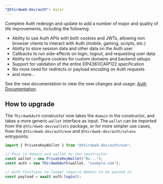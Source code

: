 ```yaml
---
"@thirdweb-dev/auth": major
---
```


Complete Auth redesign and update to add a number of major and quality of life improvements, including the following:

- Ability to use Auth APIs with both cookies and JWTs, allowing non browser clients to interact with Auth (mobile, gaming, scripts, etc.)
- Ability to store session data and other data on the Auth user
- Callbacks to run side-effects on login, logout, and requesting user data
- Ability to configure cookies for custom domains and backend setups
- Support for validation of the entire EIP4361/CAIP122 specification
- No more need for redirects or payload encoding on Auth requests
- and more...

See the new documentation to view the new changes and usage: [Auth Documentation](https://portal.thirdweb.com/auth).

## How to upgrade

The `ThirdwebAuth` constructor now takes the `domain` in the constructor, and takes a more generic `wallet` interface as input. The `wallet` can be imported from the `@thirdweb-dev/wallets` package, or for more simpler use cases, from the `@thirdweb-dev/auth/evm` and `@thirdweb-dev/auth/solana` entrypoints.

```js
import { PrivateKeyWallet } from "@thirdweb-dev/auth/evm";

// Pass in domain and wallet to the constructor
const wallet = new PrivateKeyWallet("0x...");
const auth = new ThirdwebAuth(wallet, "example.com");

// Auth functions no longer require domain to be passed in
const payload = await auth.login();
```
